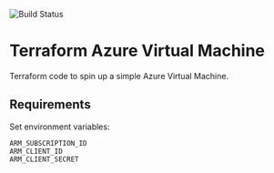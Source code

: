 ![Build Status](https://travis-ci.org/nick-otter/terraform-azure-virtual-machine.svg?branch=master)<br>

# Terraform Azure Virtual Machine

Terraform code to spin up a simple Azure Virtual Machine.

## Requirements

Set environment variables:
```
ARM_SUBSCRIPTION_ID 
ARM_CLIENT_ID
ARM_CLIENT_SECRET 
```
